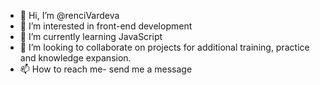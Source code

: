 - 👋 Hi, I’m @renciVardeva
- 👀 I’m interested in front-end development
- 🌱 I’m currently learning JavaScript
- 💞️ I’m looking to collaborate on projects for additional training, practice and knowledge expansion.
- 📫 How to reach me- send me a message


<!---
renciVardeva/renciVardeva is a ✨ special ✨ repository because its `README.md` (this file) appears on your GitHub profile.
You can click the Preview link to take a look at your changes.
--->
